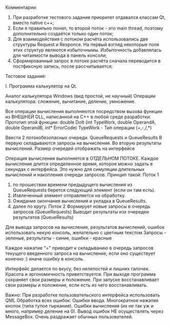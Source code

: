Комментарии:
1. При разработке тестового задания приоритет отдавался классам Qt, вместо native c++;
2. Если я правильно понял, то второй поток - это main thread, поэтому дополнительно создаётся только один поток;
3. Для взаимодействия с потоком расчёта использовались две структуры Request и Responce. На первый взгляд некоторые поля этих структур являются избыточнымы. Избыточность добавлялась для читаемости вывода в панель консоли;
4. Сформированный запрос в потоке расчёта сначала переводится в постфиксную запись, после рассчитывается;

Тестовое задание:

I. Программа калькулятор на Qt.

Аналог калькулятора Windows (вид простой, не научный)
Операции калькулятора: сложение, вычитание, деление, умножение.

Все операции вычисления выполняются посредством вызова функции из ВНЕШНЕЙ DLL, написанной на С++ в любой среде разработки.
Прототип этой функции:
double DoIt (int TypeWork, double OperandA, double OperandB, int* ErrorCode)
TypeWork - Тип операции (+,-,/,*)

Ввести 2 потокобезопасных очереди.
QueueRequests  и QueueResults
В первую складываются запросы на вычисления.
Во вторую результаты вычислений.
Размер очередей отображать на интерфейсе

Операция вычисления выполняется в ОТДЕЛЬНОМ ПОТОКЕ.
Каждое вычисление длится определенное время, которое можно задать в секундах с интерфейса. Это нужно для симуляции длительных вычислений
и  накопления очереди запросов.
Принцип такой:
Поток 1
1. по прошествии времени предыдущего вычисления из QueueRequests берется следующий элемент (если он там есть). 
2. Извлеченный элемент отправляется на обработку. 
3. Ожидание окончания вычисления и укладка  в QueueResults.
4. далее по кругу.
Поток 2
 Формирует новые запросы в очередь запросов (QueueRequests)
 Выводит результаты изх очередеи результатов (QueueResults)

Для вывода запросов на вычисление, результатов вычислений, ошибок
использовать некую консоль, желательно с цветным текстом
Запросы - зеленые, результаты - синие, ошибки - красные

Каждое нажатие "=" приводит к складыванию в очередь запросов текущего введенного запроса на вычисление, если оно существует конечно :)
иначе ошибку в консоль.

Интерфейс делается по вкусу, без нелепостей и лишних галочек.
Красота и эргономичность приветствуется.
При выходе программа сохраняет свои размеры и положение.
При запуске восстанавливает свои размеры и положение, если есть из чего восстанавливать.

Важно:
При разработке пользовательского интерфейса использовать QML
Обработка всех ошибок:
	Ошибки ввода.
    Многократное нажатие кнопок (типа тупое тыркание).
    Ошибки вычисления (их не так уж и много, например деление на 0).
    Вывод ошибок НЕ осуществлять через МessageBox. Очень раздражает обычных пользователей.
